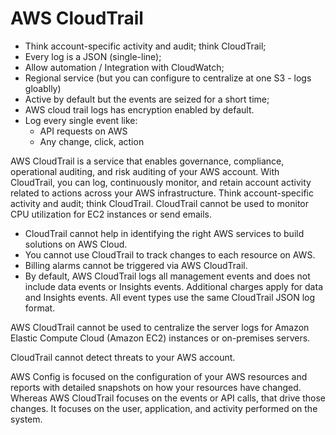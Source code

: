# AWS CloudTrail

- Think account-specific activity and audit; think CloudTrail;
- Every log is a JSON (single-line);
- Allow automation / Integration with CloudWatch;
- Regional service (but you can configure to centralize at one S3 - logs gloablly)
- Active by default but the events are seized for a short time;
- AWS cloud trail logs has encryption enabled by default.
- Log every single event like:
  - API requests on AWS
  - Any change, click, action

AWS CloudTrail is a service that enables governance, compliance, operational auditing, and risk auditing of your AWS account. With CloudTrail, you can log, continuously monitor, and retain account activity related to actions across your AWS infrastructure. Think account-specific activity and audit; think CloudTrail. CloudTrail cannot be used to monitor CPU utilization for EC2 instances or send emails.

- CloudTrail cannot help in identifying the right AWS services to build solutions on AWS Cloud.
- You cannot use CloudTrail to track changes to each resource on AWS.
- Billing alarms cannot be triggered via AWS CloudTrail.
- By default, AWS CloudTrail logs all management events and does not include data events or Insights events. Additional charges apply for data and Insights events. All event types use the same CloudTrail JSON log format.

AWS CloudTrail cannot be used to centralize the server logs for Amazon Elastic Compute Cloud (Amazon EC2) instances or on-premises servers.

CloudTrail cannot detect threats to your AWS account.

AWS Config is focused on the configuration of your AWS resources and reports with detailed snapshots on how your resources have changed. Whereas AWS CloudTrail focuses on the events or API calls, that drive those changes. It focuses on the user, application, and activity performed on the system.

